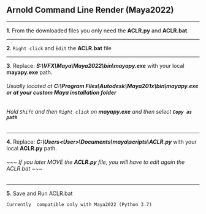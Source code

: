 Arnold Command Line Render (Maya2022)
--
___

**1**. From the downloaded files you only need the **ACLR.py** and **ACLR.bat**.
___

**2**. `Right click` and `Edit` the **ACLR.bat** file
___

**3**. Replace: **_S:\VFX\Maya\Maya2022\bin\mayapy.exe_** with your local **mayapy.exe** path.

######  Usually located at **C:\Program Files\Autodesk\Maya201x\bin\mayapy.exe or at your custom Maya installation folder**

###### Hold `Shift` and then `Right click` on **mayapy.exe** and then select **`Copy as path`**
___

**4**. Replace: **_C:\Users\<User>\Documents\maya\scripts\ACLR.py_** with your local **ACLR.py** path.

###### ~~~ If you later MOVE the **ACLR.py** file, you will have to edit again the ACLR.bat ~~~
___
 
**5**. Save and Run ACLR.bat


    Currently  compatible only with Maya2022 (Python 3.7)
